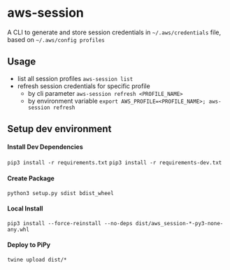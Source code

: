 # aws-session

A CLI to generate and store session credentials in `~/.aws/credentials` file, based on `~/.aws/config profiles`


## Usage

* list all session profiles `aws-session list`
* refresh session credentials for specific profile
  * by cli parameter `aws-session refresh <PROFILE_NAME>`
  * by environment variable `export AWS_PROFILE=<PROFILE_NAME>; aws-session refresh`


## Setup dev environment

#### Install Dev Dependencies
`pip3 install -r requirements.txt`
`pip3 install -r requirements-dev.txt`

#### Create Package
`python3 setup.py sdist bdist_wheel`

#### Local Install
`pip3 install --force-reinstall --no-deps dist/aws_session-*-py3-none-any.whl`

#### Deploy to PiPy
`twine upload dist/*`
